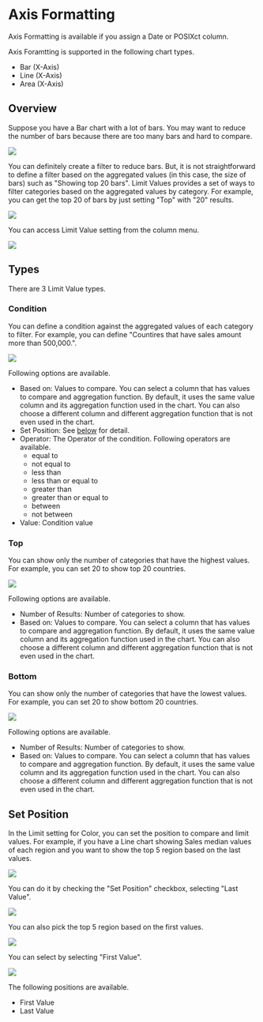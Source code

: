 # Axis Formatting

Axis Formatting is available if you assign a Date or POSIXct column. 

Axis Foramtting is supported in the following chart types.

* Bar (X-Axis)
* Line (X-Axis)
* Area (X-Axis)

## Overview

Suppose you have a Bar chart with a lot of bars. You may want to reduce the number of bars because there are too many bars and hard to compare. 


![](images/limit1.png)

You can definitely create a filter to reduce bars. But, it is not straightforward to define a filter based on the aggregated values (in this case, the size of bars) such as "Showing top 20 bars". Limit Values provides a set of ways to filter categories based on the aggregated values by category. For example, you can get the top 20 of bars by just setting "Top" with "20" results.  

![](images/limit3.png)


You can access Limit Value setting from the column menu.

![](images/limit2.png)




## Types 

There are 3 Limit Value types.



### Condition 

You can define a condition against the aggregated values of each category to filter. For example, you can define "Countires that have sales amount more than 500,000.".

![](images/limit5.png)


Following options are available. 

* Based on: Values to compare. You can select a column that has values to compare and aggregation function. By default, it uses the same value column and its aggregation function used in the chart. You can also choose a different column and different aggregation function that is not even used in the chart. 
* Set Position: See [below](#set-position) for detail.
* Operator: The Operator of the condition. Following operators are available. 
    * equal to
    * not equal to
    * less than 
    * less than or equal to 
    * greater than 
    * greater than or equal to 
    * between 
    * not between 
* Value: Condition value 




### Top

You can show only the number of categories that have the highest values. For example, you can set 20 to show top 20 countries.

![](images/limit3.png)

Following options are available. 


* Number of Results: Number of categories to show. 
* Based on: Values to compare. You can select a column that has values to compare and aggregation function. By default, it uses the same value column and its aggregation function used in the chart. You can also choose a different column and different aggregation function that is not even used in the chart. 

### Bottom


You can show only the number of categories that have the lowest values. For example, you can set 20 to show bottom 20 countries.

![](images/limit4.png)

Following options are available. 


* Number of Results: Number of categories to show. 
* Based on: Values to compare. You can select a column that has values to compare and aggregation function. By default, it uses the same value column and its aggregation function used in the chart. You can also choose a different column and different aggregation function that is not even used in the chart. 





## Set Position

In the Limit setting for Color, you can set the position to compare and limit values. For example, if you have a Line chart showing Sales median values of each region and you want to show the top 5 region based on the last values. 

![](images/limit9.png)

You can do it by checking the "Set Position" checkbox, selecting "Last Value". 

![](images/limit8.png)


You can also pick the top 5 region based on the first values. 

![](images/limit6.png)

You can select by selecting "First Value". 

![](images/limit7.png)



The following positions are available. 
* First Value
* Last Value 

